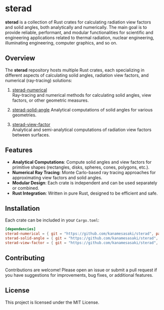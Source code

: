 # sterad

**sterad** is a collection of Rust crates for calculating radiation view factors and solid angles, both analytically and numerically. 
The main goal is to provide reliable, performant, and modular functionalities for scientific and engineering applications related to thermal radiation, nuclear engineering, illuminating engineering, computer graphics, and so on. 

## Overview

The **sterad** repository hosts multiple Rust crates, each specializing in different aspects of calculating solid angles, radiation view factors, and numerical (ray-tracing) solutions:

1. [sterad-numerical](./crates/sterad-numerical)  
   Ray-tracing and numerical methods for calculating solid angles, view factors, or other geometric measures.

2. [sterad-solid-angle](./crates/sterad-solid-angle)
   Analytical computations of solid angles for various geometries.

3. [sterad-view-factor](./crates/sterad-view-factor)  
   Analytical and semi-analytical computations of radiation view factors between surfaces.

## Features

- **Analytical Computations**: Compute solid angles and view factors for primitive shapes (rectangles, disks, spheres, cones, polygons, etc.).
- **Numerical Ray Tracing**: Monte Carlo-based ray tracing approaches for approximating view factors and solid angles.
- **Modular Design**: Each crate is independent and can be used separately or combined.
- **Rust Integration**: Written in pure Rust, designed to be efficient and safe.


## Installation

Each crate can be included in your `Cargo.toml`:

```toml
[dependencies]
sterad-numerical = { git = "https://github.com/kanamesasaki/sterad", package = "sterad-numerical" }
sterad-solid-angle = { git = "https://github.com/kanamesasaki/sterad", package = "sterad-solid-angle" }
sterad-view-factor = { git = "https://github.com/kanamesasaki/sterad", package = "sterad-view-factor" }
```

## Contributing

Contributions are welcome! Please open an issue or submit a pull request if you have suggestions for improvements, bug fixes, or additional features.

## License

This project is licensed under the MIT License.
